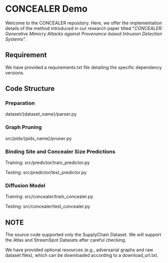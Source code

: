 # CONCEALER Demo
Welcome to the CONCEALER repository. Here, we offer the implementation details of the method introduced in our research paper titled "_CONCEALER: Generative Mimicry Attacks against Provenance-based Intrusion Detection Systems_".

## Requirement
We have provided a requirements.txt file detailing the specific dependency versions.

## Code Structure

### Preparation
dataset/{dataset_name}/parser.py

### Graph Pruning
src/pids/{pids_name}/pruner.py

### Binding Site and Concealer Size Predictions
Training:  src/predictor/train_predictor.py

Testing:   src/predictor/test_predictor.py

### Diffusion Model
Training:  src/concealer/train_concealer.py

Testing:   src/concealer/test_concealer.py

## NOTE
The source code supported only the SupplyChain Dataset. We will support the Atlas and StreamSpot Datasets after careful checking.

We have provided optional resources (e.g., adversarial graphs and raw dataset files), which can be downloaded according to a download_url.txt.
